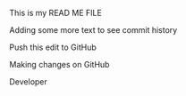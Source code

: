 This is my READ ME FILE

Adding some more text to see commit history

Push this edit to GitHub

Making changes on GitHub

Developer